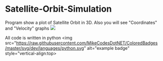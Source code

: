 # Satellite-Orbit-Simulation
Program show a plot of Satellite Orbit in 3D. Also you will see "Coordinates" and "Velocity" graphs 
<img src="https://user-images.githubusercontent.com/68683713/207387887-39d1a7b3-bfe3-4f96-bb3f-717002510fa9.png">

All code is written in python
<img src="https://raw.githubusercontent.com/MikeCodesDotNET/ColoredBadges/master/svg/dev/languages/python.svg" alt="example badge" style="vertical-align:top>
<h2></h2>
